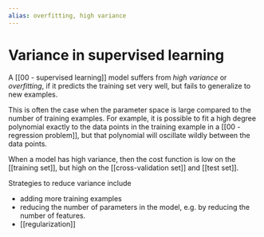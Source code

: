```yaml
---
alias: overfitting, high variance
---
```

# Variance in supervised learning
A [[00 - supervised learning]] model suffers from *high variance* or *overfitting*, if it predicts the training set very well, but fails to generalize to new examples.

This is often the case when the parameter space is large compared to the number of training examples. For example, it is possible to fit a high degree polynomial exactly to the data points in the training example in a [[00 - regression problem]], but that polynomial will oscillate wildly between the data points.

When a model has high variance, then the cost function is low on the [[training set]], but high on the [[cross-validation set]] and [[test set]].

Strategies to reduce variance include
- adding more training examples
- reducing the number of parameters in the model, e.g. by reducing the number of features.
- [[regularization]]